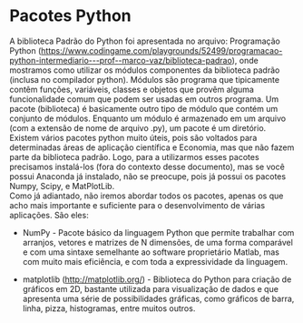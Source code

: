 # Pacotes Python

A biblioteca Padrão do Python foi apresentada no arquivo: Programação Python (https://www.codingame.com/playgrounds/52499/programacao-python-intermediario---prof--marco-vaz/biblioteca-padrao), onde mostramos como utilizar os módulos componentes da biblioteca padrão (inclusa no compilador python). 
Módulos são programa que tipicamente contêm funções, variáveis, classes e objetos que provêm alguma funcionalidade comum que podem ser usadas em outros programa. Um pacote (biblioteca) é basicamente outro tipo de módulo que contém um conjunto de módulos. Enquanto um módulo é armazenado em um arquivo (com a extensão de nome de arquivo .py), um pacote é um diretório.   
Existem vários pacotes python muito úteis, pois são voltados para determinadas áreas de aplicação científica e Economia, mas que não fazem parte da biblioteca padrão. 
Logo, para a utilizarmos esses pacotes precisamos instalá-los (fora do contexto desse documento), mas se você possui Anaconda já instalado, não se preocupe, pois já possui os pacotes Numpy, Scipy, e MatPlotLib.  
Como já adiantado, não iremos abordar todos os pacotes, apenas os que acho mais importante e suficiente para o desenvolvimento de várias aplicações. São eles:

+ NumPy - Pacote básico da linguagem Python que permite trabalhar com arranjos, vetores e matrizes de N dimensões, de uma forma comparável e com uma sintaxe semelhante ao software proprietário Matlab, mas com muito mais eficiência, e com toda a expressividade da linguagem. 

+ matplotlib (http://matplotlib.org/) - Biblioteca do Python para criação de gráficos em 2D, bastante utilizada para visualização de dados e que apresenta uma série de possibilidades gráficas, como gráficos de barra, linha, pizza, histogramas, entre muitos outros.
